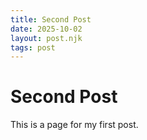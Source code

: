 ```yaml
--- 
title: Second Post
date: 2025-10-02
layout: post.njk
tags: post 
---
```

# Second Post
This is a page for my first post. 